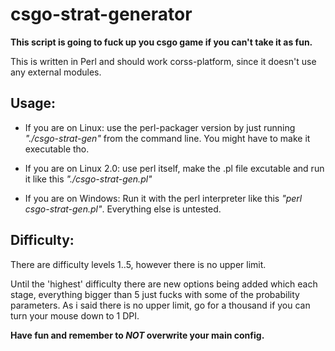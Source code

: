# csgo-strat-generator

**This script is going to fuck up you csgo game if you can't take it as fun.**

This is written in Perl and should work corss-platform, since it
doesn't use any external modules.

## Usage:
- If you are on Linux: 
  use the perl-packager version by just running
    *"./csgo-strat-gen"*
  from the command line. You might have to make
  it executable tho.
  
- If you are on Linux 2.0:
  use perl itself, make the .pl file excutable
  and run it like this
    *"./csgo-strat-gen.pl"*
    
- If you are on Windows:
  Run it with the perl interpreter like this
    *"perl csgo-strat-gen.pl"*.
  Everything else is untested.
  
  
## Difficulty:
  There are difficulty levels 1..5, however there is no
  upper limit. 
  
  Until the 'highest' difficulty there are new options 
  being added which each stage, everything bigger than 5
  just fucks with some of the probability parameters. 
  As i said there is no upper limit, go for a thousand if 
  you can turn your mouse down to 1 DPI.
  
  
  
  
**Have fun and remember to *NOT* overwrite your main config.**
